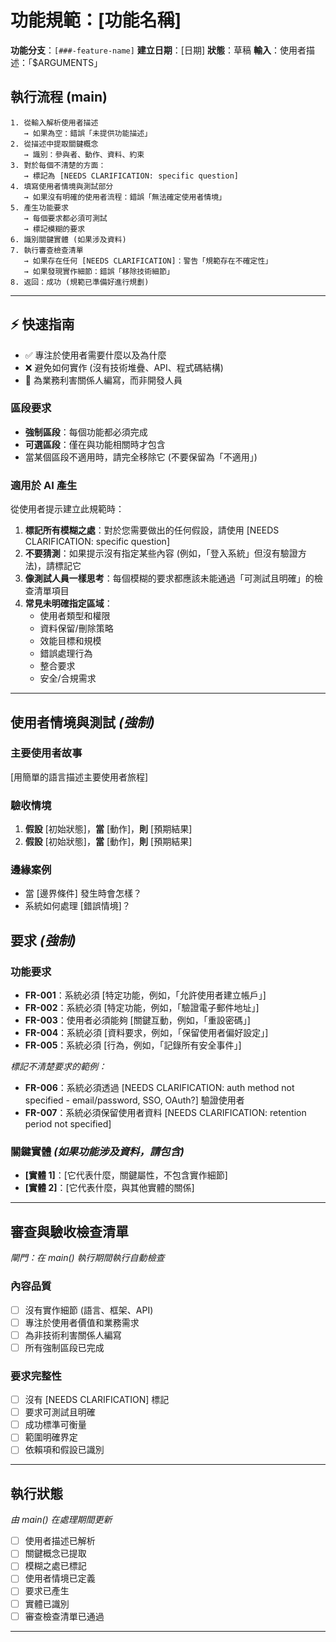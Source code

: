 # 功能規範：[功能名稱]

**功能分支**：`[###-feature-name]`
**建立日期**：[日期]
**狀態**：草稿
**輸入**：使用者描述：「$ARGUMENTS」

## 執行流程 (main)
```
1. 從輸入解析使用者描述
   → 如果為空：錯誤「未提供功能描述」
2. 從描述中提取關鍵概念
   → 識別：參與者、動作、資料、約束
3. 對於每個不清楚的方面：
   → 標記為 [NEEDS CLARIFICATION: specific question]
4. 填寫使用者情境與測試部分
   → 如果沒有明確的使用者流程：錯誤「無法確定使用者情境」
5. 產生功能要求
   → 每個要求都必須可測試
   → 標記模糊的要求
6. 識別關鍵實體 (如果涉及資料)
7. 執行審查檢查清單
   → 如果存在任何 [NEEDS CLARIFICATION]：警告「規範存在不確定性」
   → 如果發現實作細節：錯誤「移除技術細節」
8. 返回：成功 (規範已準備好進行規劃)
```

---

## ⚡ 快速指南
- ✅ 專注於使用者需要什麼以及為什麼
- ❌ 避免如何實作 (沒有技術堆疊、API、程式碼結構)
- 👥 為業務利害關係人編寫，而非開發人員

### 區段要求
- **強制區段**：每個功能都必須完成
- **可選區段**：僅在與功能相關時才包含
- 當某個區段不適用時，請完全移除它 (不要保留為「不適用」)

### 適用於 AI 產生
從使用者提示建立此規範時：
1. **標記所有模糊之處**：對於您需要做出的任何假設，請使用 [NEEDS CLARIFICATION: specific question]
2. **不要猜測**：如果提示沒有指定某些內容 (例如，「登入系統」但沒有驗證方法)，請標記它
3. **像測試人員一樣思考**：每個模糊的要求都應該未能通過「可測試且明確」的檢查清單項目
4. **常見未明確指定區域**：
   - 使用者類型和權限
   - 資料保留/刪除策略
   - 效能目標和規模
   - 錯誤處理行為
   - 整合要求
   - 安全/合規需求

---

## 使用者情境與測試 *(強制)*

### 主要使用者故事
[用簡單的語言描述主要使用者旅程]

### 驗收情境
1. **假設** [初始狀態]，**當** [動作]，**則** [預期結果]
2. **假設** [初始狀態]，**當** [動作]，**則** [預期結果]

### 邊緣案例
- 當 [邊界條件] 發生時會怎樣？
- 系統如何處理 [錯誤情境]？

## 要求 *(強制)*

### 功能要求
- **FR-001**：系統必須 [特定功能，例如，「允許使用者建立帳戶」]
- **FR-002**：系統必須 [特定功能，例如，「驗證電子郵件地址」]
- **FR-003**：使用者必須能夠 [關鍵互動，例如，「重設密碼」]
- **FR-004**：系統必須 [資料要求，例如，「保留使用者偏好設定」]
- **FR-005**：系統必須 [行為，例如，「記錄所有安全事件」]

*標記不清楚要求的範例：*
- **FR-006**：系統必須透過 [NEEDS CLARIFICATION: auth method not specified - email/password, SSO, OAuth?] 驗證使用者
- **FR-007**：系統必須保留使用者資料 [NEEDS CLARIFICATION: retention period not specified]

### 關鍵實體 *(如果功能涉及資料，請包含)*
- **[實體 1]**：[它代表什麼，關鍵屬性，不包含實作細節]
- **[實體 2]**：[它代表什麼，與其他實體的關係]

---

## 審查與驗收檢查清單
*閘門：在 main() 執行期間執行自動檢查*

### 內容品質
- [ ] 沒有實作細節 (語言、框架、API)
- [ ] 專注於使用者價值和業務需求
- [ ] 為非技術利害關係人編寫
- [ ] 所有強制區段已完成

### 要求完整性
- [ ] 沒有 [NEEDS CLARIFICATION] 標記
- [ ] 要求可測試且明確
- [ ] 成功標準可衡量
- [ ] 範圍明確界定
- [ ] 依賴項和假設已識別

---

## 執行狀態
*由 main() 在處理期間更新*

- [ ] 使用者描述已解析
- [ ] 關鍵概念已提取
- [ ] 模糊之處已標記
- [ ] 使用者情境已定義
- [ ] 要求已產生
- [ ] 實體已識別
- [ ] 審查檢查清單已通過

---
